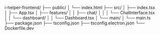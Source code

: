 i-helper-frontend/
├── public/
│   └── index.html
├── src/
│   ├── index.tsx
│   ├── App.tsx
│   ├── features/
│   │   ├── chat/
│   │   │   └── ChatInterface.tsx
│   │   └── dashboard/
│   │       └── Dashboard.tsx
│   └── main/
│       └── main.ts
├── package.json
├── tsconfig.json
├── tsconfig.electron.json
└── Dockerfile.dev